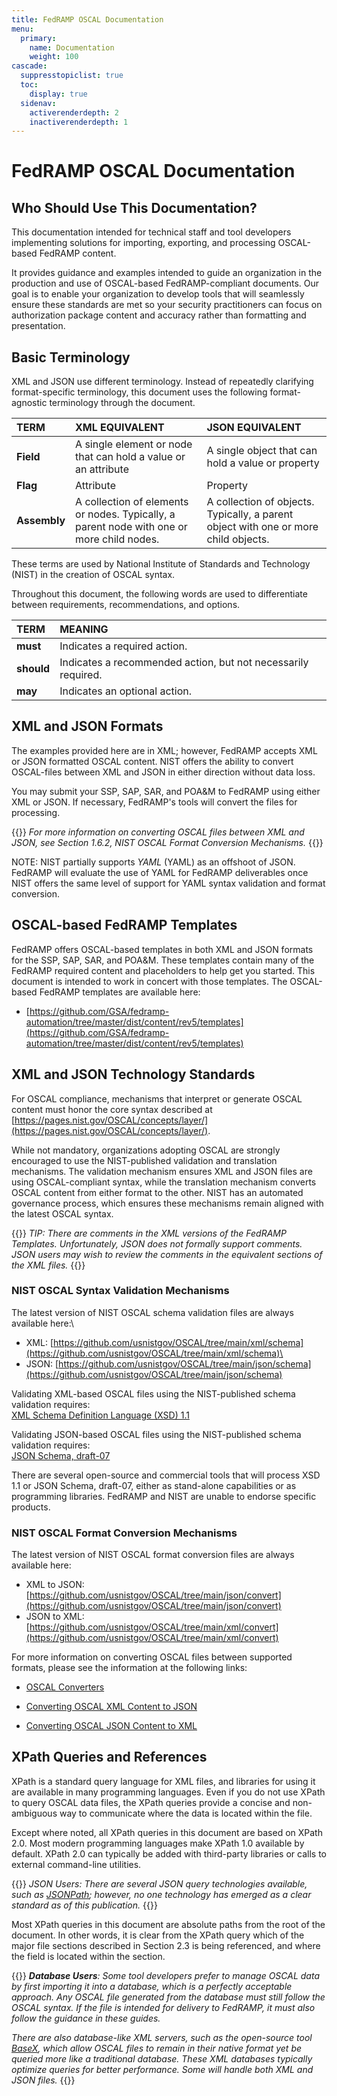```yaml
---
title: FedRAMP OSCAL Documentation
menu:
  primary:
    name: Documentation
    weight: 100
cascade:
  suppresstopiclist: true
  toc:
    display: true
  sidenav:
    activerenderdepth: 2
    inactiverenderdepth: 1
---
```

# FedRAMP OSCAL Documentation

## Who Should Use This Documentation?

This documentation intended for technical staff and tool developers implementing solutions for importing, exporting, and processing OSCAL-based FedRAMP content.

It provides guidance and examples intended to guide an organization in the production and use of OSCAL-based FedRAMP-compliant documents. Our goal is to enable your organization to develop tools that will seamlessly ensure these standards are met so your security practitioners can focus on authorization package content and accuracy rather than formatting and presentation.

## Basic Terminology

XML and JSON use different terminology. Instead of repeatedly clarifying format-specific terminology, this document uses the following format-agnostic terminology through the document. 

|**TERM**|**XML EQUIVALENT**|**JSON EQUIVALENT**|
| :- | :- | :- |
|**Field**|A single element or node that can hold a value or an attribute|A single object that can hold a value or property|
|**Flag**|Attribute|Property|
|**Assembly**|A collection of elements or nodes. Typically, a parent node with one or more child nodes.|A collection of objects. Typically, a parent object with one or more child objects.|

These terms are used by National Institute of Standards and Technology (NIST) in the creation of OSCAL syntax.

Throughout this document, the following words are used to differentiate between requirements, recommendations, and options.

|**TERM**|**MEANING**|
| :- | :- |
|**must**|Indicates a required action.|
|**should**|Indicates a recommended action, but not necessarily required.|
|**may**|Indicates an optional action.|


## XML and JSON Formats

The examples provided here are in XML; however, FedRAMP accepts XML or
JSON formatted OSCAL content. NIST offers the ability to convert
OSCAL-files between XML and JSON in either direction without data loss.

You may submit your SSP, SAP, SAR, and POA&M to FedRAMP using either XML
or JSON. If necessary, FedRAMP\'s tools will convert the files for
processing.

{{<callout>}}
_For more information on converting OSCAL files between XML and JSON, see Section 1.6.2, NIST OSCAL Format Conversion Mechanisms._
{{</callout>}}

NOTE: NIST partially supports _YAML_ (YAML) as an offshoot of JSON.
FedRAMP will evaluate the use of YAML for FedRAMP deliverables once NIST
offers the same level of support for YAML syntax validation and format
conversion.

## OSCAL-based FedRAMP Templates

FedRAMP offers OSCAL-based templates in both XML and JSON formats for
the SSP, SAP, SAR, and POA&M. These templates contain many of the
FedRAMP required content and placeholders to help get you started. This
document is intended to work in concert with those templates. The
OSCAL-based FedRAMP templates are available here:

- [https://github.com/GSA/fedramp-automation/tree/master/dist/content/rev5/templates](https://github.com/GSA/fedramp-automation/tree/master/dist/content/rev5/templates)

## XML and JSON Technology Standards

For OSCAL compliance, mechanisms that interpret or generate OSCAL
content must honor the core syntax described at
[https://pages.nist.gov/OSCAL/concepts/layer/](https://pages.nist.gov/OSCAL/concepts/layer/).

While not mandatory, organizations adopting OSCAL are strongly
encouraged to use the NIST-published validation and translation
mechanisms. The validation mechanism ensures XML and JSON files are
using OSCAL-compliant syntax, while the translation mechanism converts
OSCAL content from either format to the other. NIST has an automated
governance process, which ensures these mechanisms remain aligned with
the latest OSCAL syntax.

{{<callout>}}
_TIP: There are comments in the XML versions of the FedRAMP Templates. Unfortunately, JSON does not formally support comments. JSON users may wish to review the comments in the equivalent sections of the XML files._
{{</callout>}}

### NIST OSCAL Syntax Validation Mechanisms

The latest version of NIST OSCAL schema validation files are always
available here:\
- XML:
[https://github.com/usnistgov/OSCAL/tree/main/xml/schema](https://github.com/usnistgov/OSCAL/tree/main/xml/schema)\
- JSON:
[https://github.com/usnistgov/OSCAL/tree/main/json/schema](https://github.com/usnistgov/OSCAL/tree/main/json/schema)

Validating XML-based OSCAL files using the NIST-published schema
validation requires:\
[XML Schema Definition Language (XSD) 1.1](https://www.w3.org/TR/xmlschema11-1/)

Validating JSON-based OSCAL files using the NIST-published schema
validation requires:\
[JSON Schema, draft-07](https://json-schema.org/specification-links#23draft-7)

There are several open-source and commercial tools that will process XSD 1.1 or JSON Schema, draft-07, either as stand-alone capabilities or as programming libraries. FedRAMP and NIST are unable to endorse specific products.

### NIST OSCAL Format Conversion Mechanisms

The latest version of NIST OSCAL format conversion files are always
available here:
- XML to JSON:
[https://github.com/usnistgov/OSCAL/tree/main/json/convert](https://github.com/usnistgov/OSCAL/tree/main/json/convert)
- JSON to XML:
[https://github.com/usnistgov/OSCAL/tree/main/xml/convert](https://github.com/usnistgov/OSCAL/tree/main/xml/convert)

For more information on converting OSCAL files between supported
formats, please see the information at the following links:

- [OSCAL
  Converters](https://pages.nist.gov/OSCAL/concepts/layer/overview/#oscal-converters)

- [Converting OSCAL XML Content to
  JSON](https://github.com/usnistgov/OSCAL/tree/master/json#converting-oscal-xml-content-to-json)

- [Converting OSCAL JSON Content to
  XML](https://github.com/usnistgov/OSCAL/tree/master/xml#converting-oscal-json-content-to-xml)

## XPath Queries and References

XPath is a standard query language for XML files, and libraries for
using it are available in many programming languages. Even if you do not
use XPath to query OSCAL data files, the XPath queries provide a concise
and non-ambiguous way to communicate where the data is located within
the file.

Except where noted, all XPath queries in this document are based on
XPath 2.0. Most modern programming languages make XPath 1.0 available by
default. XPath 2.0 can typically be added with third-party libraries or
calls to external command-line utilities.

{{<callout>}}
_JSON Users: There are several JSON query technologies available, such as [JSONPath](https://restfulapi.net/json-jsonpath/); however, no one technology has emerged as a clear standard as of this publication._
{{</callout>}}

Most XPath queries in this document are absolute paths from the root of
the document. In other words, it is clear from the XPath query which of
the major file sections described in Section 2.3 is being referenced,
and where the field is located within the section.

{{<callout>}}
_**Database Users**: Some tool developers prefer to manage OSCAL data by first importing it into a database, which is a perfectly acceptable approach. Any OSCAL file generated from the database must still follow the OSCAL syntax. If the file is intended for delivery to FedRAMP, it must also follow the guidance in these guides._

_There are also database-like XML servers, such as the open-source tool [BaseX](https://basex.org/), which allow OSCAL files to remain in their native format yet be queried more like a traditional database. These XML databases typically optimize queries for better performance. Some will handle both XML and JSON files._
{{</callout>}}


